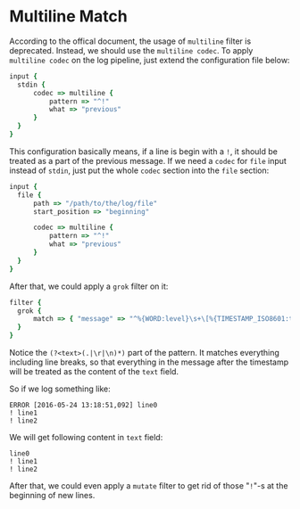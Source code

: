 # Multiline Match

According to the offical document, the usage of `multiline` filter is deprecated. Instead, we should use the `multiline codec`. To apply `multiline codec` on the log pipeline, just extend the configuration file below:

  ```ruby
input {
    stdin {
        codec => multiline {
            pattern => "^!"
            what => "previous"
        }
    }
}
  ```

This configuration basically means, if a line is begin with a `!`, it should be treated as a part of the previous message. If we need a `codec` for `file` input instead of `stdin`, just put the whole `codec` section into the `file` section:

  ```ruby
input {
    file {
        path => "/path/to/the/log/file"
        start_position => "beginning"

        codec => multiline {
            pattern => "^!"
            what => "previous"
        }
    }
}
  ```

After that, we could apply a `grok` filter on it:

  ```ruby
filter {
    grok {
        match => { "message" => "^%{WORD:level}\s+\[%{TIMESTAMP_ISO8601:timestamp}\] (?<text>(.|\r|\n)*)" }
    }
}
  ```

Notice the `(?<text>(.|\r|\n)*)` part of the pattern. It matches everything including line breaks, so that everything in the message after the timestamp will be treated as the content of the `text` field.

So if we log something like:

  ```text
ERROR [2016-05-24 13:18:51,092] line0
! line1
! line2
  ```

We will get following content in `text` field:

  ```text
line0
! line1
! line2
  ```

After that, we could even apply a `mutate` filter to get rid of those "`!`"-s at the beginning of new lines.
